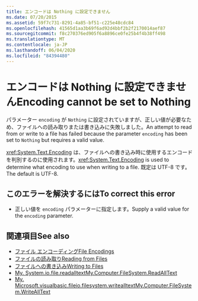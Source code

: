 ```yaml
---
title: エンコードは Nothing に設定できません
ms.date: 07/20/2015
ms.assetid: 59f7c731-8291-4a85-bf51-c225e48cdc84
ms.openlocfilehash: 41565d1aa3b69f6ad92d4bbf2b2f2170014aef87
ms.sourcegitcommit: f8c270376ed905f6a8896ce0fe25b4f4b38ff498
ms.translationtype: MT
ms.contentlocale: ja-JP
ms.lasthandoff: 06/04/2020
ms.locfileid: "84394480"
---
```

# <a name="encoding-cannot-be-set-to-nothing"></a><span data-ttu-id="afe22-102">エンコードは Nothing に設定できません</span><span class="sxs-lookup"><span data-stu-id="afe22-102">Encoding cannot be set to Nothing</span></span>
<span data-ttu-id="afe22-103">パラメーター `encoding` が `Nothing` に設定されていますが、正しい値が必要なため、ファイルへの読み取りまたは書き込みに失敗しました。</span><span class="sxs-lookup"><span data-stu-id="afe22-103">An attempt to read from or write to a file has failed because the parameter `encoding` has been set to `Nothing` but requires a valid value.</span></span>  
  
 <span data-ttu-id="afe22-104"><xref:System.Text.Encoding> は、ファイルへの書き込み時に使用するエンコードを判別するのに使用されます。</span><span class="sxs-lookup"><span data-stu-id="afe22-104"><xref:System.Text.Encoding> is used to determine what encoding to use when writing to a file.</span></span> <span data-ttu-id="afe22-105">既定は UTF-8 です。</span><span class="sxs-lookup"><span data-stu-id="afe22-105">The default is UTF-8.</span></span>  
  
## <a name="to-correct-this-error"></a><span data-ttu-id="afe22-106">このエラーを解決するには</span><span class="sxs-lookup"><span data-stu-id="afe22-106">To correct this error</span></span>  
  
- <span data-ttu-id="afe22-107">正しい値を `encoding` パラメーターに指定します。</span><span class="sxs-lookup"><span data-stu-id="afe22-107">Supply a valid value for the `encoding` parameter.</span></span>  
  
## <a name="see-also"></a><span data-ttu-id="afe22-108">関連項目</span><span class="sxs-lookup"><span data-stu-id="afe22-108">See also</span></span>

- [<span data-ttu-id="afe22-109">ファイル エンコーディング</span><span class="sxs-lookup"><span data-stu-id="afe22-109">File Encodings</span></span>](../developing-apps/programming/drives-directories-files/file-encodings.md)
- [<span data-ttu-id="afe22-110">ファイルの読み取り</span><span class="sxs-lookup"><span data-stu-id="afe22-110">Reading from Files</span></span>](../developing-apps/programming/drives-directories-files/reading-from-files.md)
- [<span data-ttu-id="afe22-111">ファイルへの書き込み</span><span class="sxs-lookup"><span data-stu-id="afe22-111">Writing to Files</span></span>](../developing-apps/programming/drives-directories-files/writing-to-files.md)
- [<span data-ttu-id="afe22-112">My. System.io.file.readalltext</span><span class="sxs-lookup"><span data-stu-id="afe22-112">My.Computer.FileSystem.ReadAllText</span></span>](xref:Microsoft.VisualBasic.FileIO.FileSystem.ReadAllText%2A)
- [<span data-ttu-id="afe22-113">My. Microsoft.visualbasic.fileio.filesystem.writealltext</span><span class="sxs-lookup"><span data-stu-id="afe22-113">My.Computer.FileSystem.WriteAllText</span></span>](xref:Microsoft.VisualBasic.FileIO.FileSystem.WriteAllText%2A)
